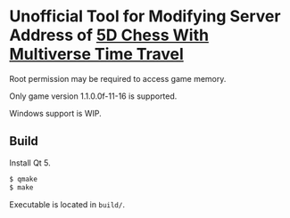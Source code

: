 # **Unofficial** Tool for Modifying Server Address of [5D Chess With Multiverse Time Travel](https://store.steampowered.com/app/1349230/5D_Chess_With_Multiverse_Time_Travel/)

Root permission may be required to access game memory.

Only game version 1.1.0.0f-11-16 is supported.

Windows support is WIP.

## Build

Install Qt 5.

```sh
$ qmake
$ make
```

Executable is located in `build/`.
